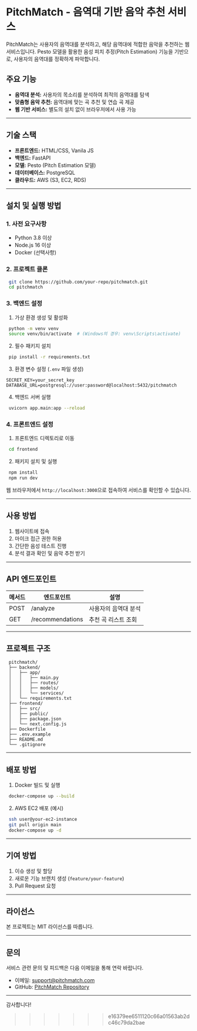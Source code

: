 # PitchMatch - 음역대 기반 음악 추천 서비스

PitchMatch는 사용자의 음역대를 분석하고, 해당 음역대에 적합한 음악을 추천하는 웹 서비스입니다. Pesto 모델을 활용한 음성 피치 추정(Pitch Estimation) 기능을 기반으로, 사용자의 음역대를 정확하게 파악합니다.

## 주요 기능

- **음역대 분석:** 사용자의 목소리를 분석하여 최적의 음역대를 탐색
- **맞춤형 음악 추천:** 음역대에 맞는 곡 추천 및 연습 곡 제공
- **웹 기반 서비스:** 별도의 설치 없이 브라우저에서 사용 가능

---

## 기술 스택

- **프론트엔드:** HTML/CSS, Vanila JS
- **백엔드:** FastAPI
- **모델:** Pesto (Pitch Estimation 모델)
- **데이터베이스:** PostgreSQL
- **클라우드:** AWS (S3, EC2, RDS)

---

## 설치 및 실행 방법

### 1. 사전 요구사항

- Python 3.8 이상
- Node.js 16 이상
- Docker (선택사항)

### 2. 프로젝트 클론

```bash
 git clone https://github.com/your-repo/pitchmatch.git
 cd pitchmatch
```

### 3. 백엔드 설정

1. 가상 환경 생성 및 활성화

```bash
 python -m venv venv
 source venv/bin/activate  # (Windows의 경우: venv\Scripts\activate)
```

2. 필수 패키지 설치

```bash
 pip install -r requirements.txt
```

3. 환경 변수 설정 (`.env` 파일 생성)

```
SECRET_KEY=your_secret_key
DATABASE_URL=postgresql://user:password@localhost:5432/pitchmatch
```

4. 백엔드 서버 실행

```bash
 uvicorn app.main:app --reload
```

### 4. 프론트엔드 설정

1. 프론트엔드 디렉토리로 이동

```bash
 cd frontend
```

2. 패키지 설치 및 실행

```bash
 npm install
 npm run dev
```

웹 브라우저에서 `http://localhost:3000`으로 접속하여 서비스를 확인할 수 있습니다.

---

## 사용 방법

1. 웹사이트에 접속
2. 마이크 접근 권한 허용
3. 간단한 음성 테스트 진행
4. 분석 결과 확인 및 음악 추천 받기

---

## API 엔드포인트

| 메서드 | 엔드포인트       | 설명                 |
| ------ | ---------------- | -------------------- |
| POST   | /analyze         | 사용자의 음역대 분석 |
| GET    | /recommendations | 추천 곡 리스트 조회  |

---

## 프로젝트 구조

```
 pitchmatch/
 ├── backend/
 │   ├── app/
 │   │   ├── main.py
 │   │   ├── routes/
 │   │   ├── models/
 │   │   └── services/
 │   └── requirements.txt
 ├── frontend/
 │   ├── src/
 │   ├── public/
 │   ├── package.json
 │   └── next.config.js
 ├── Dockerfile
 ├── .env.example
 ├── README.md
 └── .gitignore
```

---

## 배포 방법

1. Docker 빌드 및 실행

```bash
 docker-compose up --build
```

2. AWS EC2 배포 (예시)

```bash
 ssh user@your-ec2-instance
 git pull origin main
 docker-compose up -d
```

---

## 기여 방법

1. 이슈 생성 및 할당
2. 새로운 기능 브랜치 생성 (`feature/your-feature`)
3. Pull Request 요청

---

## 라이선스

본 프로젝트는 MIT 라이선스를 따릅니다.

---

## 문의

서비스 관련 문의 및 피드백은 다음 이메일을 통해 연락 바랍니다.

- 이메일: support@pitchmatch.com
- GitHub: [PitchMatch Repository](https://github.com/your-repo/pitchmatch)

---

감사합니다!

> > > > > > > e16379ee6511120c66a01563ab2dc46c79da2bae
